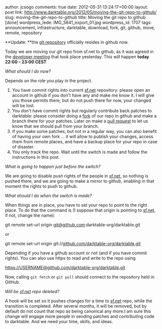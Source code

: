 author: jcsogo
comments: true
date: 2012-05-31 13:24:17+00:00
layout: post
link: http://www.darktable.org/2012/05/moving-the-git-repo-to-github/
slug: moving-the-git-repo-to-github
title: Moving the git repo to github [done]
wordpress_lede: IMG_5841_export_01.jpg
wordpress_id: 1707
tags: announcement, infrastructure, darktable, download, fork, git, github, move, remote, repository

**Update: **the [git repository](https://github.com/darktable-org/darktable) officially resides in github now.

Today we are moving our git repo from sf.net to github, as it was agreed in the [developer meeting](https://darktable.org/redmine/projects/darktable/wiki/Dev_Meeting_Agenda) that took place yesterday. This will happen **today 22:00&nbsp;– 23:00 CEST**

_What should I do now?_

Depends on the role you play in the project.

1. You have commit rights into current [sf.net](https://sf.net/) repository: please open an account in github if you don't have any and make me know it. I will give you those permits there, but do not push there for now, your changed will be lost.
2. You don't have commit rights but regularly contribute back patches to darktable: please consider doing a [fork](https://help.github.com/articles/fork-a-repo/) of our repo in github and make a branch there for your patches. Later on make a [pull request](https://help.github.com/articles/about-pull-requests/) to let us know that we should pull from your branch.
3. If you make some patches, but not in a regular way, you can also benefit of having your own fork ... it will allow to publish your changes, access them from remote places, and have a backup place for your repo in case of disaster.
4. You only track the repo. Wait until the switch is made and follow the instructions in this post.

_What is going to happen just before the switch?_

We are going to disable push rights of the people in [sf.net](https://sf.net/), so nothing is pushed there, and we are going to make a mirror to github, enabling in that moment the rights to push to github.

_What should I do when the switch is made?_

When things are in place, you have to set your repo to point to the right place. To do that  the command is (I suppose that origin is pointing to [sf.net](https://sf.net/), if not, change the name):

git remote set-url origin git@github.com:darktable-org/darktable.git

or

git remote set-url origin git://[github.com/darktable-org/darktable.git](https://github.com/darktable-org/darktable.git)

Depending if you have a github account or not (and if you have commit rights). You can also use https to read and write to the repo using

[https://USERNAME@github.com/darktable-org/darktable.git](https://USERNAME@github.com/darktable-org/darktable.git)

Now, calling `git fetch` or `git pull`  should connect to the repository held in GitHub.

_Will be [sf.net](https://sf.net/) repo deleted?_

A hook will be set so it pushes changes for a time to [sf.net](https://sf.net/) repo, while the transition is completed. After several months, it will be removed, but by default do not count that repo as being canonical any more.I am sure this change will engage more people in sending patches and contributing code to darktable. And we need your time, skills, and ideas.
